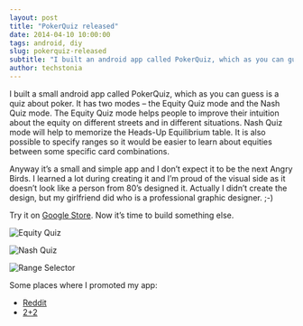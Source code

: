 ```yaml
---
layout: post
title: "PokerQuiz released"
date: 2014-04-10 10:00:00
tags: android, diy
slug: pokerquiz-released
subtitle: "I built an android app called PokerQuiz, which as you can guess is a quiz about poker."
author: techstonia
---
```


I built a small android app called PokerQuiz, which as you can guess is a quiz about poker. It has two modes – the Equity Quiz mode and the Nash Quiz mode. The Equity Quiz mode helps people to improve their intuition about the equity on different streets and in different situations. Nash Quiz mode will help to memorize the Heads-Up Equilibrium table. It is also possible to specify ranges so it would be easier to learn about equities between some specific card combinations.

Anyway it’s a small and simple app and I don’t expect it to be the next Angry Birds. I learned a lot during creating it and I’m proud of the visual side as it doesn’t look like a person from 80’s designed it. Actually I didn’t create the design, but my girlfriend did who is a professional graphic designer. ;-)

Try it on [Google Store](https://play.google.com/store/apps/details?id=com.techstonia.pokerquiz). Now it’s time to build something else.

![Equity Quiz](https://lh3.ggpht.com/0nQ0_t5vHQZEg2FUb_qIKoUU1zOoA45r64P5uDcR5yESeoP5mz_9_3NQMRj7fJhiW80=h310-rw)

![Nash Quiz](https://lh3.ggpht.com/A0MHY0_7XUbFy1VNG00x2w8FgMQAb2PeTlXOpY0glm4z8itC_0T4J71Zp7E_PL22kYA=h310-rw)

![Range Selector](https://lh3.ggpht.com/tIaS6PkoBiQv8t8RTjTI0vgF0cSKs-zkoKeFGOuxKga4GPA0TuzQNSMg500aUj-mr14=h310-rw)

Some places where I promoted my app:

- [Reddit](http://www.reddit.com/r/poker/comments/22x3yl/a_small_android_app_pokerquiz/)
- [2+2](http://forumserver.twoplustwo.com/191/programming/small-android-app-pokerquiz-1433521/)